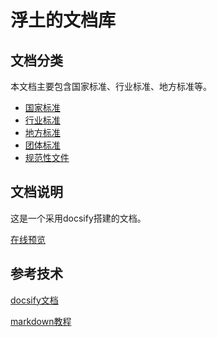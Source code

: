 # 浮土的文档库


## 文档分类

本文档主要包含国家标准、行业标准、地方标准等。

 - [国家标准](/gb/index_gb.md)
 - [行业标准](/hb/index_hb)
 - [地方标准](/db/index_db)
 - [团体标准](/tb/index_tb)
 - [规范性文件](/wj/index)


## 文档说明

这是一个采用docsify搭建的文档。

[在线预览](https://futuqq.github.io/mydoc/#/)

## 参考技术

[docsify文档](https://docsify.js.org/#/zh-cn/quickstart)

[markdown教程](https://markdown.com.cn/)
